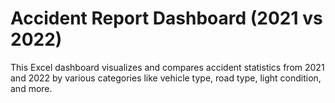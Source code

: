 # Accident Report Dashboard (2021 vs 2022)
This Excel dashboard visualizes and compares accident statistics from 2021 and 2022 by various categories like vehicle type, road type, light condition, and more.

